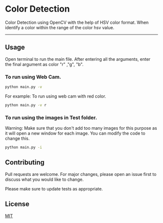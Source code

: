 # Color Detection
Color Detection using OpenCV with the help of HSV color format. When identify a color within the range of the color hsv value.

***

## Usage
Open terminal to run the main file. After entering all the arguments, enter the final argument as color
"r" ,"g", "b".

### To run using Web Cam.
```bash
python main.py -v
```
For example: To run using web cam  with red color.
```bash
python main.py -v r
```

### To run using the images in Test folder.
Warning: Make sure that you don't add too many images for this purpose as it will open a new window for each image. You can modify the code to change this.

```bash
python main.py -i
```


## Contributing

Pull requests are welcome. For major changes, please open an issue first
to discuss what you would like to change.

Please make sure to update tests as appropriate.

## License

[MIT](https://choosealicense.com/licenses/mit/)
